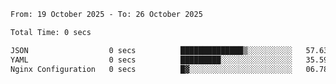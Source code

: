 <!--START_SECTION:waka-->

```txt
From: 19 October 2025 - To: 26 October 2025

Total Time: 0 secs

JSON                  0 secs          ██████████████▒░░░░░░░░░░   57.63 %
YAML                  0 secs          █████████░░░░░░░░░░░░░░░░   35.59 %
Nginx Configuration   0 secs          █▓░░░░░░░░░░░░░░░░░░░░░░░   06.78 %
```

<!--END_SECTION:waka-->

